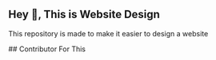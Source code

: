 ## Hey 👋, This is Website Design
<p align='left'>This repository is made to make it easier to design a website</p>
## Contributor For This

